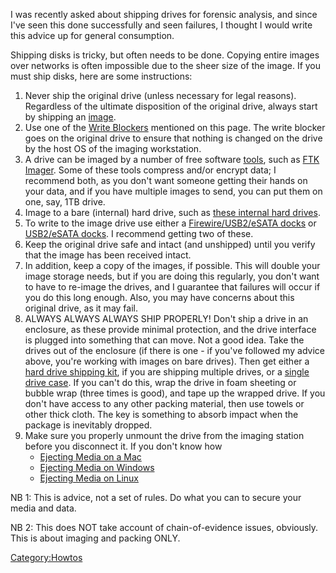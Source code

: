 I was recently asked about shipping drives for forensic analysis, and
since I've seen this done successfully and seen failures, I thought I
would write this advice up for general consumption.

Shipping disks is tricky, but often needs to be done. Copying entire
images over networks is often impossible due to the sheer size of the
image. If you must ship disks, here are some instructions:

1.  Never ship the original drive (unless necessary for legal reasons).
    Regardless of the ultimate disposition of the original drive, always
    start by shipping an [image](:Category:Disk_Imaging "wikilink").
2.  Use one of the [Write Blockers](Write_Blockers "wikilink") mentioned
    on this page. The write blocker goes on the original drive to ensure
    that nothing is changed on the drive by the host OS of the imaging
    workstation.
3.  A drive can be imaged by a number of free software
    [tools](:Category:Disk_Imaging "wikilink"), such as [FTK
    Imager](FTK_Imager "wikilink"). Some of these tools compress and/or
    encrypt data; I recommend both, as you don't want someone getting
    their hands on your data, and if you have multiple images to send,
    you can put them on one, say, 1TB drive.
4.  Image to a bare (internal) hard drive, such as [these internal hard
    drives](http://www.google.com/products?q=1tb+internal+hard+drive&aq=0&oq=1tb+inter).
5.  To write to the image drive use either a [Firewire/USB2/eSATA
    docks](http://eshop.macsales.com/item/Newer%20Technology/FWU2ES2HDK/)
    or [USB2/eSATA
    docks](http://eshop.macsales.com/item/Newer%20Technology/U2ES2HDK/).
    I recommend getting two of these.
6.  Keep the original drive safe and intact (and unshipped) until you
    verify that the image has been received intact.
7.  In addition, keep a copy of the images, if possible. This will
    double your image storage needs, but if you are doing this
    regularly, you don't want to have to re-image the drives, and I
    guarantee that failures will occur if you do this long enough. Also,
    you may have concerns about this original drive, as it may fail.
8.  ALWAYS ALWAYS ALWAYS SHIP PROPERLY! Don't ship a drive in an
    enclosure, as these provide minimal protection, and the drive
    interface is plugged into something that can move. Not a good idea.
    Take the drives out of the enclosure (if there is one - if you've
    followed my advice above, you're working with images on bare
    drives). Then get either a [hard drive shipping
    kit](http://www.aquaphoenix.com/misc/sale/hdd_box/), if you are
    shipping multiple drives, or a [single drive
    case](http://www.amazon.com/Hard-Drive-Transporter/dp/B002IY6B9U).
    If you can't do this, wrap the drive in foam sheeting or bubble wrap
    (three times is good), and tape up the wrapped drive. If you don't
    have access to any other packing material, then use towels or other
    thick cloth. The key is something to absorb impact when the package
    is inevitably dropped.
9.  Make sure you properly unmount the drive from the imaging station
    before you disconnect it. If you don't know how
    - [Ejecting Media on a
      Mac](http://macs.about.com/od/faq1/f/ejectcddvd.htm)
    - [Ejecting Media on
      Windows](http://ask-leo.com/safely_remove_hardware_where_did_the_icon_go_how_do_i_safely_remove_hardware_without_it.html)
    - [Ejecting Media on
      Linux](http://www.scottklarr.com/topic/133/how-to-mount-and-unmount-a-drive-in-linux/)

NB 1: This is advice, not a set of rules. Do what you can to secure your
media and data.

NB 2: This does NOT take account of chain-of-evidence issues, obviously.
This is about imaging and packing ONLY.

[Category:Howtos](Category:Howtos "wikilink")